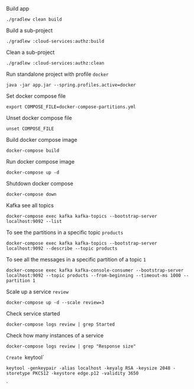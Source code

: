 Build app

`./gradlew clean build`

Build a sub-project

`./gradlew :cloud-services:authz:build`

Clean a sub-project

`./gradlew :cloud-services:authz:clean`

Run standalone project with profile `docker`

`java -jar app.jar --spring.profiles.active=docker`

Set docker compose file 

`export COMPOSE_FILE=docker-compose-partitions.yml`

Unset docker compose file

`unset COMPOSE_FILE`

Build docker compose image

`docker-compose build`

Run docker compose image

`docker-compose up -d`

Shutdown docker compose

`docker-compose down`

Kafka see all topics 

`docker-compose exec kafka kafka-topics --bootstrap-server localhost:9092 --list`

To see the partitions in a specific topic `products`

`docker-compose exec kafka kafka-topics --bootstrap-server localhost:9092 --describe --topic products`

To see all the messages in a specific partition of a topic `1`

`docker-compose exec kafka kafka-console-consumer --bootstrap-server localhost:9092 --topic products --from-beginning --timeout-ms 1000 --partition 1`

Scale up a service `review`

`docker-compose up -d --scale review=3`

Check service started 

`docker-compose logs review | grep Started`

Check how many instances of a service

`docker-compose logs review | grep "Response size"`

`Create `keytool`

`keytool -genkeypair -alias localhost -keyalg RSA -keysize 2048 -storetype PKCS12 -keystore edge.p12 -validity 3650`

`


